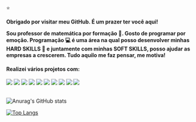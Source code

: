 ⭐



<strong> Obrigado por visitar meu GitHub. É um prazer ter você aqui!</strong>

<strong> Sou professor de matemática por formação :triangular_ruler:. Gosto de programar por emoção. Programação 💻 é uma área na qual posso desenvolver minhas HARD SKILLS 🐘 e juntamente com  minhas SOFT SKILLS, posso ajudar as empresas a crescerem. Tudo aquilo me faz pensar, me motiva! </strong>


<h4> Realizei vários projetos com: </h4>
<div display: grid;>
<img src="https://img.shields.io/badge/HTML-239120?style=for-the-badge&logo=html5&logoColor=white">
<img src="https://img.shields.io/badge/CSS-239120?&style=for-the-badge&logo=css3&logoColor=white" >
<img src="https://img.shields.io/badge/JavaScript-F7DF1E?style=for-the-badge&logo=javascript&logoColor=black">
<img src="https://img.shields.io/badge/Bootstrap-563D7C?style=for-the-badge&logo=bootstrap&logoColor=white" >
<img src="https://img.shields.io/badge/React-20232A?style=for-the-badge&logo=react&logoColor=61DAFB">
<img src="https://img.shields.io/badge/Node.js-43853D?style=for-the-badge&logo=node.js&logoColor=white">
<img = src="https://img.shields.io/badge/Express.js-404D59?style=for-the-badge">
<img src="https://img.shields.io/badge/PHP-777BB4?style=for-the-badge&logo=php&logoColor=white">
<img src="https://img.shields.io/badge/Java-ED8B00?style=for-the-badge&logo=openjdk&logoColor=whitehttps://img.shields.io/badge/MySQL-00000F?style=for-the-badge&logo=mysql&logoColor=white">
<img src="https://img.shields.io/badge/MySQL-00000F?style=for-the-badge&logo=mysql&logoColor=white">
</div>
<br>

![Anurag's GitHub stats](https://github-readme-stats.vercel.app/api?username=wagnerk78&theme=dark&show_icons=true)

[![Top Langs](https://github-readme-stats.vercel.app/api/top-langs/?username=wagnerk78&langs_count=8)](https://github.com/anuraghazra/github-readme-stats)
